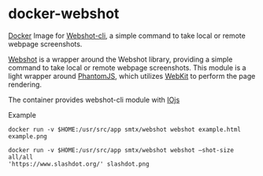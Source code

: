# docker-webshot
[Docker](https://github.com/docker/docker) Image for [Webshot-cli](https://github.com/valeriangalliat/webshot-cli), a simple command to take local or remote webpage screenshots.

[Webshot](https://github.com/brenden/node-webshot) is a wrapper around the Webshot library, providing a simple command to take local or remote webpage screenshots. This module is a light wrapper around [PhantomJS](https://github.com/ariya/phantomjs), which utilizes [WebKit](https://github.com/WebKit/webkit) to perform the page rendering.

The container provides webshot-cli module with [IOjs](https://github.com/nodejs/docker-iojs)

Example

    docker run -v $HOME:/usr/src/app smtx/webshot webshot example.html example.png 

    docker run -v $HOME:/usr/src/app smtx/webshot webshot –shot-size all/all 
    'https://www.slashdot.org/' slashdot.png

